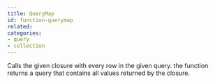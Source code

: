 ```yaml
---
title: QueryMap
id: function-querymap
related:
categories:
- query
- collection
---
```


Calls the given closure with every row in the given query.
the function returns a query that contains all values returned by the closure.
